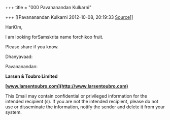+++
title = "000 Pavananandan Kulkarni"

+++
[[Pavananandan Kulkarni	2012-10-08, 20:19:33 [Source](https://groups.google.com/g/samskrita/c/cJlpiAiCg5U)]]



HariOm,



I am looking forSamskrita name forchikoo fruit.

Please share if you know.



Dhanyavaad:



Pavananandan:

**Larsen & Toubro Limited**   
  
**[www.larsentoubro.com](http://www.larsentoubro.com)**

This Email may contain confidential or privileged information for the intended recipient (s). If you are not the intended recipient, please do not use or disseminate the information, notify the sender and delete it from your system.

